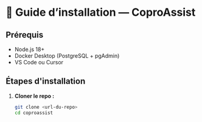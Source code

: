 # 🚀 Guide d’installation — CoproAssist

## Prérequis

- Node.js 18+
- Docker Desktop (PostgreSQL + pgAdmin)
- VS Code ou Cursor

## Étapes d'installation

1. **Cloner le repo :**
   ```bash
   git clone <url-du-repo>
   cd coproassist
   ```
